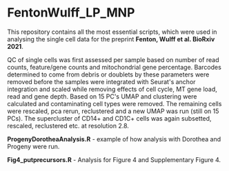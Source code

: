 # FentonWulff_LP_MNP
This repository contains all the most essential scripts, which were used in analysing the single cell data for the preprint **Fenton, Wulff et al. BioRxiv 2021**.

QC of single cells was first assessed per sample based on number of read counts, feature/gene counts and mitochondrial gene percentage. Barcodes determined to come from debris or doublets by these parameters were removed before the samples were integrated with Seurat's anchor integration and scaled while removing effects of cell cycle, MT gene load, read and gene depth. Based on 15 PC's UMAP and clustering were calculated and contaminating cell types were removed. The remaining cells were rescaled, pca rerun, reclustered and a new UMAP was run (still on 15 PCs).
The supercluster of CD14+ and CD1C+ cells was again subsetted, rescaled, reclustered etc. at resolution 2.8.

**ProgenyDorotheaAnalysis.R** - example of how analysis with Dorothea and Progeny were run.

**Fig4_putprecursors.R** - Analysis for Figure 4 and Supplementary Figure 4.
